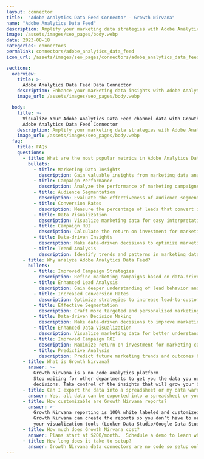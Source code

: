 ```yaml
---
layout: connector
title:  "Adobe Analytics Data Feed Connector - Growth Nirvana"
name: "Adobe Analytics Data Feed"
description: Amplify your marketing data strategies with Adobe Analytics Data Feed integration, gaining actionable insights from campaign data analysis.
image: /assets/images/seo_pages/body.webp
date: 2023-08-18
categories: connectors
permalink: connectors/adobe_analytics_data_feed
icon_url: /assets/images/seo_pages/connectors/adobe_analytics_data_feed

sections:
  overview:
    title: >-
      Adobe Analytics Data Feed Data Connector
    description: Enhance your marketing data insights with Adobe Analytics Data Feed integration. Seamlessly merge marketing data, unlocking insights that shape campaign strategies, lead analysis, and operational excellence.
    image_url: /assets/images/seo_pages/body.webp

  body:
    title: >-
      Visualize Your Adobe Analytics Data Feed channel data with Growth Nirvana's
      Adobe Analytics Data Feed Connector
    description: Amplify your marketing data strategies with Adobe Analytics Data Feed integration, gaining actionable insights from campaign data analysis.
    image_url: /assets/images/seo_pages/body.webp
  faq:
    title: FAQs
    questions:
      - title: What are the most popular metrics in Adobe Analytics Data Feed to analyze?
        bullets:
          - title: Marketing Data Insights
            description: Gain valuable insights from marketing data analysis.
          - title: Campaign Performance
            description: Analyze the performance of marketing campaigns and identify areas for improvement.
          - title: Audience Segmentation
            description: Evaluate the effectiveness of audience segmentation strategies.
          - title: Conversion Rates
            description: Measure the percentage of leads that convert into customers.
          - title: Data Visualization
            description: Visualize marketing data for easy interpretation and decision-making.
          - title: Campaign ROI
            description: Calculate the return on investment for marketing campaigns.
          - title: Data-driven Insights
            description: Make data-driven decisions to optimize marketing strategies.
          - title: Trend Analysis
            description: Identify trends and patterns in marketing data for predictive analysis.
      - title: Why analyze Adobe Analytics Data Feed?
        bullets:
          - title: Improved Campaign Strategies
            description: Refine marketing campaigns based on data-driven insights.
          - title: Enhanced Lead Analysis
            description: Gain deeper understanding of lead behavior and preferences.
          - title: Increased Conversion Rates
            description: Optimize strategies to increase lead-to-customer conversion rates.
          - title: Effective Segmentation
            description: Craft more targeted and personalized marketing campaigns.
          - title: Data-driven Decision Making
            description: Make data-driven decisions to improve marketing performance.
          - title: Enhanced Data Visualization
            description: Visualize marketing data for better understanding and insights.
          - title: Improved Campaign ROI
            description: Maximize return on investment for marketing campaigns.
          - title: Predictive Analysis
            description: Predict future marketing trends and outcomes based on data analysis.
      - title: What is Growth Nirvana?
        answer: >-
          Growth Nirvana is a no code analytics platform 
          Stop waiting for other departments to get you the data you need to make critical business 
          decisions. Take control of the insights that will grow your business.
      - title: Can I export the data into a spreadsheet or my data warehouse?
        answer: Yes, all data can be exported into a spreadsheet or your data warehouse (Google BigQuery, AWS, Snowflake, Azure, etc)
      - title: How customizable are Growth Nirvana reports?
        answer: >-
          Growth Nirvana reporting is 100% white labeled and customized to your specifications.
          Growth Nirvana can create the reports so you don’t have to or you can connect
          your visualization tools (Looker Data Studio/Google Data Studio, Tableau, PowerBI, etc) to Growth Nirvana.
      - title: How much does Growth Nirvana cost?
        answer: Plans start at $200/month.  Schedule a demo to learn what plan is best for you.
      - title: How long does it take to setup?
        answer: Growth Nirvana data connectors are no code so setup only requires a few clicks.
---
```

